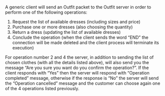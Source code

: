 A generic client will send an Outfit packet to the Outfit server in order to perform one of the following operations:
1. Request the list of available dresses (including sizes and price)
2. Purchase one or more dresses (also choosing the quantity)
3. Return a dress (updating the list of available dresses)
4. Conclude the operation (when the client sends the word “END” the connection will be made deleted and the client process will terminate its execution)

For operation number 2 and 4 the server, in addition to sending the list of chosen clothes (with all the details listed above), will also send you the message “Are you sure you want do you confirm the operation?”. If the client responds with “Yes” then the server will respond with “Operation completed” message, otherwise if the response is “No” the server will send the “Operation cancelled” message and the customer can choose again one of the 4 operations listed previously.